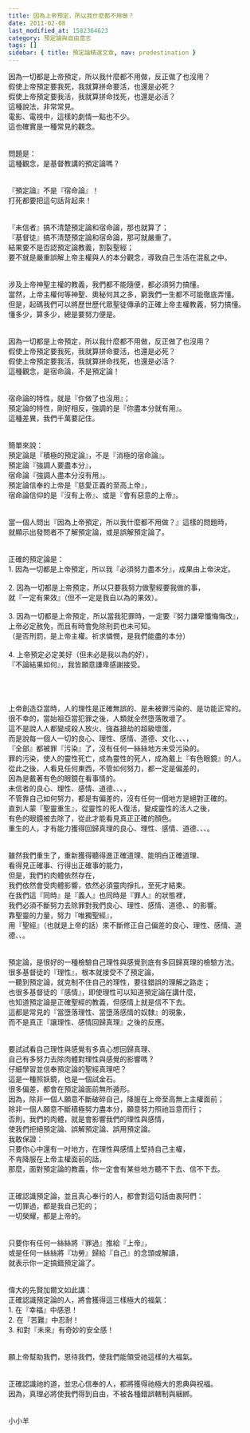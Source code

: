 ```yaml
---
title: 因為上帝預定，所以我什麼都不用做？
date: 2011-02-08
last_modified_at: 1582364623
category: 預定論與自由意志
tags: []
sidebar: { title: 預定論精選文章, nav: predestination }
---
```


<div>因為一切都是上帝預定，所以我什麼都不用做，反正做了也沒用？</div>
<div>假使上帝預定要我死，我就算拼命要活，也還是必死？</div>
<div>假使上帝預定要我活，我就算拼命找死，也還是必活？</div>
<div>這種說法，非常常見。</div>
<div>電影、電視中，這樣的劇情一點也不少。</div>
<div>這也確實是一種常見的觀念。</div>
<div> </div>
<div> </div>
<div>問題是：</div>
<div>這種觀念，是基督教講的預定論嗎？</div>
<div> </div>
<div> </div>
<div>『預定論』不是『宿命論』！</div>
<div>打死都要把這句話背起來！</div>
<div> </div>
<div> </div>
<div>『未信者』搞不清楚預定論和宿命論，那也就算了；</div>
<div>『基督徒』搞不清楚預定論和宿命論，那可就嚴重了。</div>
<div>結果要不是否認預定論教義，割裂聖經；</div>
<div>要不就是嚴重誤解上帝主權與人的本分觀念，導致自己生活在混亂之中。</div>
<div> </div>
<div> </div>
<div>涉及上帝神聖主權的教義，我們都不能隨便，都必須努力搞懂。</div>
<div>當然，上帝主權何等神聖、奧秘何其之多，窮我們一生都不可能徹底弄懂。</div>
<div>但是，起碼我們可以將歷世歷代眾聖徒傳承的正確上帝主權教義，努力搞懂。</div>
<div>懂多少，算多少，總是要努力便是。</div>
<div> </div>
<div> </div>
<div>因為一切都是上帝預定，所以我什麼都不用做，反正做了也沒用？</div>
<div>假使上帝預定要我死，我就算拼命要活，也還是必死？</div>
<div>假使上帝預定要我活，我就算拼命找死，也還是必活？</div>
<div>這種觀念，是宿命論，不是預定論！</div>
<div> </div>
<div> </div>
<div>宿命論的特性，就是『你做了也沒用』；</div>
<div>預定論的特性，剛好相反，強調的是『你盡本分就有用』。</div>
<div>這種差異，我們千萬要記住。</div>
<div> </div>
<div> </div>
<div>簡單來說：</div>
<div>預定論是『積極的預定論』，不是『消極的宿命論』。</div>
<div>預定論『強調人要盡本分』，</div>
<div>宿命論『強調人盡本分沒有用』。</div>
<div>預定論信奉的上帝是『慈愛正義的至高上帝』，</div>
<div>宿命論信仰的是『沒有上帝』、或是『會有惡意的上帝』。</div>
<div> </div>
<div> </div>
<div>當一個人問出『因為上帝預定，所以我什麼都不用做？』這樣的問題時，</div>
<div>就顯示出發問者不了解預定論，或是誤解預定論了。</div>
<div> </div>
<div> </div>
<div>正確的預定論是：</div>
<div>1.<span style="white-space:pre"> </span>因為一切都是上帝預定，所以我『必須努力盡本分』，成果由上帝決定。</div>
<div> </div>
<div>2.<span style="white-space:pre"> </span>因為一切都是上帝預定，所以只要我努力做聖經要我做的事，</div>
<div>就『一定有果效』（但不一定是我自以為的果效）。</div>
<div> </div>
<div>3.<span style="white-space:pre"> </span>因為一切都是上帝預定，所以當我犯罪時，一定要『努力謙卑懺悔悔改』，</div>
<div>上帝必定赦免，而且有時會免除刑罰也未可知。</div>
<div>（是否刑罰，是上帝主權。祈求憐憫，是我們能盡的本分）</div>
<div> </div>
<div>4.<span style="white-space:pre"> </span>上帝預定必定美好（但未必是我以為的好），</div>
<div>『不論結果如何』，我皆願意謙卑感謝接受。</div>
<div> </div>
<div> </div>
<div> </div>
<div> </div>
<div>上帝創造亞當時，人的理性是正確無誤的、是未被罪污染的、是功能正常的。</div>
<div>很不幸的，當始祖亞當犯罪之後，人類就全然墮落敗壞了。</div>
<div>這不是說人人都變成殺人放火、強姦搶劫的超級壞蛋，</div>
<div>而是說每一個人一切的良心、理性、感情、道德、文化、、、，</div>
<div>『全部』都被罪『污染』了，沒有任何一絲絲地方未受污染的。</div>
<div>罪的污染，使人的靈性死亡，成為靈性的死人，成為戴上『有色眼鏡』的人。</div>
<div>從此之後，人看見任何東西，不管如何努力，都一定是偏差的，</div>
<div>因為是戴著有色的眼鏡在看事情的。</div>
<div>未信者的良心、理性、感情、道德、、、，</div>
<div>不管靠自己如何努力，都是有偏差的，沒有任何一個地方是絕對正確的。</div>
<div>直到人蒙『聖靈重生』，從靈性的死人復活，變成靈性的活人之後，</div>
<div>有色的眼鏡被去除了，從此才能看見真正正確的顏色。</div>
<div>重生的人，才有能力獲得回歸真理的良心、理性、感情、道德、、、。</div>
<div> </div>
<div> </div>
<div>雖然我們重生了，重新獲得聽得進正確道理、能明白正確道理、</div>
<div>看得見正確事、行得出正確事的能力，</div>
<div>但是，我們的肉體依然存在，</div>
<div>我們依然會受肉體影響，依然必須靈肉掙扎，至死才結束。</div>
<div>在我們這『同時』是『義人』也同時是『罪人』的狀態裡，</div>
<div>我們必須不斷努力去除罪對我們良心、理性、感情、道德、、的影響。</div>
<div>靠聖靈的力量，努力『唯獨聖經』，</div>
<div>用『聖經』（也就是上帝的話）來不斷修正自己偏差的良心、理性、感情、道德、、。</div>
<div> </div>
<div> </div>
<div>預定論，是很好的一種檢驗自己理性與感覺到底有多回歸真理的檢驗方法。</div>
<div>很多基督徒的『理性』，根本就接受不了預定論，</div>
<div>一聽到預定論，就克制不住自己的理性，要往錯誤的理解之路走；</div>
<div>也很多基督徒的『感情』，即使理性可以知道預定論在講什麼，</div>
<div>也知道預定論是正確聖經的教義，但感情上就是信不下去。</div>
<div>這都是常見的『當墮落理性、當墮落感情的奴隸』的現象，</div>
<div>而不是真正『讓理性、感情回歸真理』之後的反應。</div>
<div> </div>
<div> </div>
<div>要試試看自己理性與感覺有多真心想回歸真理、</div>
<div>自己有多努力去除肉體對理性與感覺的影響嗎？</div>
<div>仔細學習並信奉預定論的聖經真理吧？</div>
<div>這是一種照妖鏡，也是一個試金石。</div>
<div>很多偏差，都會在預定論面前無所遁形。</div>
<div>因為，除非一個人願意不斷破碎自己，降服在上帝至高無上主權面前；</div>
<div>除非一個人願意不斷積極努力盡本分，願意努力照祂旨意而行；</div>
<div>否則，我們的肉體，就是會影響我們的理性與感情，</div>
<div>使我們拒絕預定論、誤解預定論、誤用預定論。</div>
<div>我敢保證：</div>
<div>只要你心中還有一吋地方，在理性與感情上堅持自己主權，</div>
<div>不肯降服在上帝主權面前的話，</div>
<div>那麼，面對預定論的教義，你一定會有某些地方聽不下去、信不下去。</div>
<div> </div>
<div> </div>
<div>正確認識預定論，並且真心奉行的人，都會對這句話由衷阿們：</div>
<div>一切罪過，都是我自己犯的；</div>
<div>一切榮耀，都是上帝的。</div>
<div> </div>
<div> </div>
<div>只要你有任何一絲絲將『罪過』推給『上帝』，</div>
<div>或是任何一絲絲將『功勞』歸給『自己』的念頭或解讀，</div>
<div>就表示你一定搞錯預定論了。</div>
<div> </div>
<div> </div>
<div>偉大的先賢加爾文如此講：</div>
<div>正確認識預定論的人，將會獲得這三樣極大的福氣：</div>
<div>1.<span style="white-space:pre"> </span>在『幸福』中感恩！</div>
<div>2.<span style="white-space:pre"> </span>在『苦難』中忍耐！</div>
<div>3.<span style="white-space:pre"> </span>和對『未來』有奇妙的安全感！</div>
<div> </div>
<div> </div>
<div>願上帝幫助我們，恩待我們，使我們能領受祂這樣的大福氣。</div>
<div> </div>
<div> </div>
<div>正確認識祂的道，並忠心信奉的人，都將獲得祂極大的恩典與祝福。</div>
<div>因為，真理必將使我們得到自由，不被各種錯誤轄制與綑綁。</div>
<div> </div>
<div> </div>
<div>小小羊</div>
